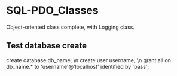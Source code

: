 # SQL-PDO_Classes
Object-oriented class complete, with Logging class. 


<h2>Test database create </h2>

create database db_name; \n
create user username; \n
grant all on db_name.* to 'username'@'localhost' identified by 'pass';

